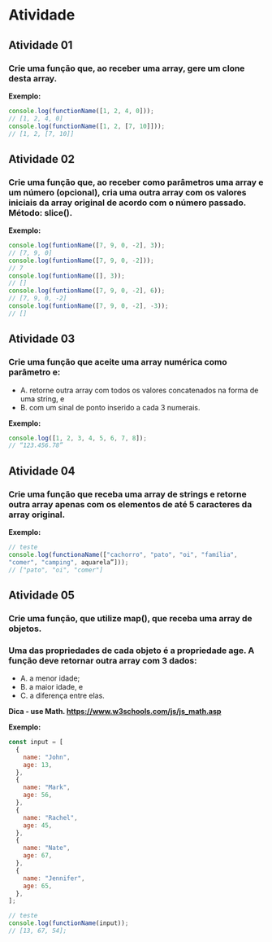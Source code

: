 # Atividade

## Atividade 01

### Crie uma função que, ao receber uma array, gere um clone desta array.

**Exemplo:**

```js
console.log(functionName([1, 2, 4, 0]));
// [1, 2, 4, 0]
console.log(functionName([1, 2, [7, 10]]));
// [1, 2, [7, 10]]
```

## Atividade 02

### Crie uma função que, ao receber como parâmetros uma array e um número (opcional), cria uma outra array com os valores iniciais da array original de acordo com o número passado. Método: slice().

**Exemplo:**

```js
console.log(funtionName([7, 9, 0, -2], 3));
// [7, 9, 0]
console.log(funtionName([7, 9, 0, -2]));
// 7
console.log(funtionName([], 3));
// []
console.log(funtionName([7, 9, 0, -2], 6));
// [7, 9, 0, -2]
console.log(funtionName([7, 9, 0, -2], -3));
// []
```

## Atividade 03

### Crie uma função que aceite uma array numérica como parâmetro e:

- A. retorne outra array com todos os valores concatenados na forma de uma string, e
- B. com um sinal de ponto inserido a cada 3 numerais.

**Exemplo:**

```js
console.log([1, 2, 3, 4, 5, 6, 7, 8]);
// “123.456.78”
```

## Atividade 04

### Crie uma função que receba uma array de strings e retorne outra array apenas com os elementos de até 5 caracteres da array original.

**Exemplo:**

```js
// teste
console.log(functionaName(["cachorro", "pato", "oi", "família",
"comer", "camping", aquarela”]));
// ["pato", "oi", "comer"]
```

## Atividade 05

### Crie uma função, que utilize map(), que receba uma array de objetos.

### Uma das propriedades de cada objeto é a propriedade age. A função deve retornar outra array com 3 dados:

- A. a menor idade;
- B. a maior idade, e
- C. a diferença entre elas.

**Dica - use Math. https://www.w3schools.com/js/js_math.asp**

**Exemplo:**

```js
const input = [
  {
    name: "John",
    age: 13,
  },
  {
    name: "Mark",
    age: 56,
  },
  {
    name: "Rachel",
    age: 45,
  },
  {
    name: "Nate",
    age: 67,
  },
  {
    name: "Jennifer",
    age: 65,
  },
];

// teste
console.log(functionName(input));
// [13, 67, 54];
```
